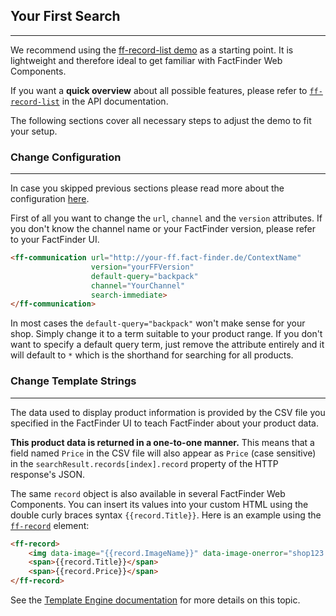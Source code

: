 ## Your First Search

---
We recommend using the [ff-record-list demo](https://github.com/FACT-Finder-Web-Components/demos/blob/release/3.x/ff-record-list/index.html) as a starting point. It is lightweight and therefore ideal to get familiar with FactFinder Web Components.

If you want a **quick overview** about all possible features, please refer to [`ff-record-list`](/api/3.x/ff-record-list#tab=docs) in the API documentation.

The following sections cover all necessary steps to adjust the demo to fit your setup.

### Change Configuration

---
In case you skipped previous sections please read more about the configuration [here](/documentation/3.x/configuration).

First of all you want to change the `url`, `channel` and the `version` attributes. If you don't know the channel name or your FactFinder version, please refer to your FactFinder UI.

```html
<ff-communication url="http://your-ff.fact-finder.de/ContextName"
                  version="yourFFVersion"
                  default-query="backpack"
                  channel="YourChannel"
                  search-immediate>
</ff-communication>
```

In most cases the `default-query="backpack"` won't make sense for your shop. Simply change it to a term suitable to your product range. If you don't want to specify a default query term, just remove the attribute entirely and it will default to `*` which is the shorthand for searching for all products.


### Change Template Strings

---
The data used to display product information is provided by the CSV file you specified in the FactFinder UI to teach FactFinder about your product data.

**This product data is returned in a one-to-one manner.** This means that a field named `Price` in the CSV file will also appear as `Price` (case sensitive) in the `searchResult.records[index].record` property of the HTTP response's JSON.

The same `record` object is also available in several FactFinder Web Components. You can insert its values into your custom HTML using the double curly braces syntax `{{record.Title}}`. Here is an example using the [`ff-record`](/api/3.x/ff-record-list#tab=docs) element:

```html
<ff-record>
    <img data-image="{{record.ImageName}}" data-image-onerror="shop123.com/error.png">
    <span>{{record.Title}}</span>
    <span>{{record.Price}}</span>
</ff-record>
```

See the [Template Engine documentation](/documentation/3.x/template-engine) for more details on this topic.
